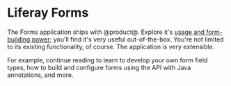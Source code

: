 # Liferay Forms

The Forms application ships with @product@. Explore it's [usage and form-building
power](/discover/portal/-/knowledge_base/7-0/collecting-information-from-users);
you'll find it's very useful out-of-the-box. You're not limited to its existing
functionality, of course. The application is very extensible.

For example, continue reading to learn to develop your own form field types, how
to build and configure forms using the API with Java annotations, and more.

